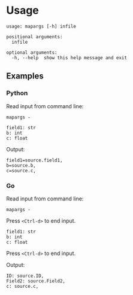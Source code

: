 
# Usage

[//]: # (start:shell`python -m mapargs.command_line --help`)
```
usage: mapargs [-h] infile

positional arguments:
  infile

optional arguments:
  -h, --help  show this help message and exit
```

[//]: # (end)

## Examples

### Python

Read input from command line:

```
mapargs -
```

[//]: # (start:shell`cat docs/python_example_infile.txt`)
```
field1: str
b: int
c: float
```

[//]: # (end)

Output:

[//]: # (start:shell`python -m mapargs.command_line docs/python_example_infile.txt`)
```
field1=source.field1,
b=source.b,
c=source.c,
```

[//]: # (end)

### Go

Read input from command line:
```
mapargs -
```
Press `<Ctrl-d>` to end input.

[//]: # (start:shell`cat docs/python_example_infile.txt`)
```
field1: str
b: int
c: float
```

[//]: # (end)
Press `<Ctrl-d>` to end input.

Output:

[//]: # (start:shell`python -m mapargs.command_line docs/go_example_infile.txt`)
```
ID: source.ID,
Field2: source.Field2,
c: source.c,
```

[//]: # (end)
